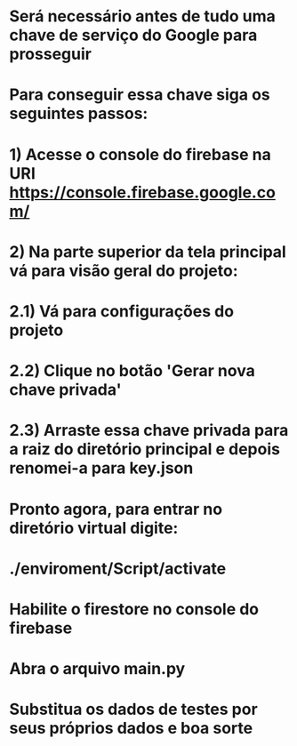 ﻿# Será necessário antes de tudo uma chave de serviço do Google para prosseguir
# Para conseguir essa chave siga os seguintes passos:
# 1) Acesse o console do firebase na URI https://console.firebase.google.com/
# 2) Na parte superior da tela principal vá para visão geral do projeto:
# 2.1) Vá para configurações do projeto
# 2.2) Clique no botão 'Gerar nova chave privada'
# 2.3) Arraste essa chave privada para a raiz do diretório principal e depois renomei-a para key.json


# Pronto agora, para entrar no diretório virtual digite:
# ./enviroment/Script/activate


# Habilite o firestore no console do firebase
# Abra o arquivo main.py
# Substitua os dados de testes por seus próprios dados e boa sorte




